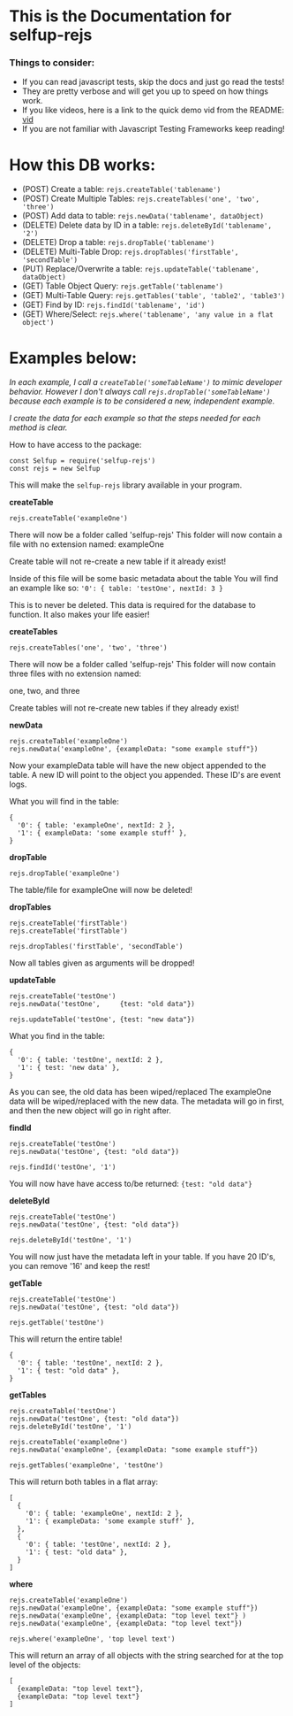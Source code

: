 # This is the Documentation for selfup-rejs

### Things to consider:

* If you can read javascript tests, skip the docs and just go read the tests!
* They are pretty verbose and will get you up to speed on how things work.
* If you like videos, here is a link to the quick demo vid from the README: [vid](https://www.youtube.com/watch?v=dVTePMkw9EE&feature=youtu.be&a)
* If you are not familiar with Javascript Testing Frameworks keep reading!

# How this DB works:

* (POST)   Create a table: `rejs.createTable('tablename')`
* (POST)   Create Multiple Tables: `rejs.createTables('one', 'two', 'three')`
* (POST)   Add data to table: `rejs.newData('tablename', dataObject)`
* (DELETE) Delete data by ID in a table: `rejs.deleteById('tablename', '2')`
* (DELETE) Drop a table: `rejs.dropTable('tablename')`
* (DELETE) Multi-Table Drop: `rejs.dropTables('firstTable', 'secondTable')`
* (PUT)    Replace/Overwrite a table: `rejs.updateTable('tablename', dataObject)`
* (GET)    Table Object Query: `rejs.getTable('tablename')`
* (GET)    Multi-Table Query: `rejs.getTables('table', 'table2', 'table3')`
* (GET)    Find by ID: `rejs.findId('tablename', 'id')`
* (GET)    Where/Select: `rejs.where('tablename', 'any value in a flat object')`

# Examples below:

*In each example, I call a `createTable('someTableName')` to mimic developer behavior. However I don't always call `rejs.dropTable('someTableName')` because each example is to be considered a new, independent example.*

*I create the data for each example so that the steps needed for each method is clear.*

How to have access to the package:

```
const Selfup = require('selfup-rejs')
const rejs = new Selfup
```

This will make the `selfup-rejs` library available in your program.

**createTable**

`rejs.createTable('exampleOne')`

There will now be a folder called 'selfup-rejs'
This folder will now contain a file with no extension named: exampleOne

Create table will not re-create a new table if it already exist! 

Inside of this file will be some basic metadata about the table
You will find an example like so: `'0': { table: 'testOne', nextId: 3 }`

This is to never be deleted. This data is required for the database to function.
It also makes your life easier!

**createTables**

`rejs.createTables('one', 'two', 'three')`

There will now be a folder called 'selfup-rejs'
This folder will now contain three files with no extension named: 

one, two, and three

Create tables will not re-create new tables if they already exist!

**newData**

```
rejs.createTable('exampleOne')
rejs.newData('exampleOne', {exampleData: "some example stuff"})
```

Now your exampleData table will have the new object appended to the table.
A new ID will point to the object you appended. These ID's are event logs.

What you will find in the table:

```
{
  '0': { table: 'exampleOne', nextId: 2 },
  '1': { exampleData: 'some example stuff' },
}
```

**dropTable**

`rejs.dropTable('exampleOne')`

The table/file for exampleOne will now be deleted!

**dropTables**

```
rejs.createTable('firstTable')
rejs.createTable('firstTable')

rejs.dropTables('firstTable', 'secondTable')
```

Now all tables given as arguments will be dropped!

**updateTable**

```
rejs.createTable('testOne')
rejs.newData('testOne',     {test: "old data"})

rejs.updateTable('testOne', {test: "new data"})
```

What you find in the table:

```
{
  '0': { table: 'testOne', nextId: 2 },
  '1': { test: 'new data' },
}
```

As you can see, the old data has been wiped/replaced
The exampleOne data will be wiped/replaced with the new data.
The metadata will go in first, and then the new object will go in right after.

**findId**

```
rejs.createTable('testOne')
rejs.newData('testOne', {test: "old data"})

rejs.findId('testOne', '1')
```

You will now have have access to/be returned: `{test: "old data"}`

**deleteById**

```
rejs.createTable('testOne')
rejs.newData('testOne', {test: "old data"})

rejs.deleteById('testOne', '1')
```

You will now just have the metadata left in your table.
If you have 20 ID's, you can remove '16' and keep the rest!

**getTable**

```
rejs.createTable('testOne')
rejs.newData('testOne', {test: "old data"})

rejs.getTable('testOne')
```

This will return the entire table!

```
{
  '0': { table: 'testOne', nextId: 2 },
  '1': { test: "old data" },
}
```

**getTables**

```
rejs.createTable('testOne')
rejs.newData('testOne', {test: "old data"})
rejs.deleteById('testOne', '1')

rejs.createTable('exampleOne')
rejs.newData('exampleOne', {exampleData: "some example stuff"})

rejs.getTables('exampleOne', 'testOne')
```

This will return both tables in a flat array:

```
[
  {
    '0': { table: 'exampleOne', nextId: 2 },
    '1': { exampleData: 'some example stuff' },
  },
  {
    '0': { table: 'testOne', nextId: 2 },
    '1': { test: "old data" },
  }
]
```

**where**

```
rejs.createTable('exampleOne')
rejs.newData('exampleOne', {exampleData: "some example stuff"})
rejs.newData('exampleOne', {exampleData: "top level text"} )
rejs.newData('exampleOne', {exampleData: "top level text"})

rejs.where('exampleOne', 'top level text')
```

This will return an array of all objects with the string searched for at the top level of the objects:

```
[
  {exampleData: "top level text"},
  {exampleData: "top level text"}
]
```
